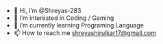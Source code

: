 - 👋 Hi, I’m @Shreyas-283
- 👀 I’m interested in Coding / Gaming
- 🌱 I’m currently learning Programing Language
- 📫 How to reach me shreyashirulkar17@gmail.com

<!---
Shreyas-283/Shreyas-283 is a ✨ special ✨ repository because its `README.md` (this file) appears on your GitHub profile.
You can click the Preview link to take a look at your changes.
--->

